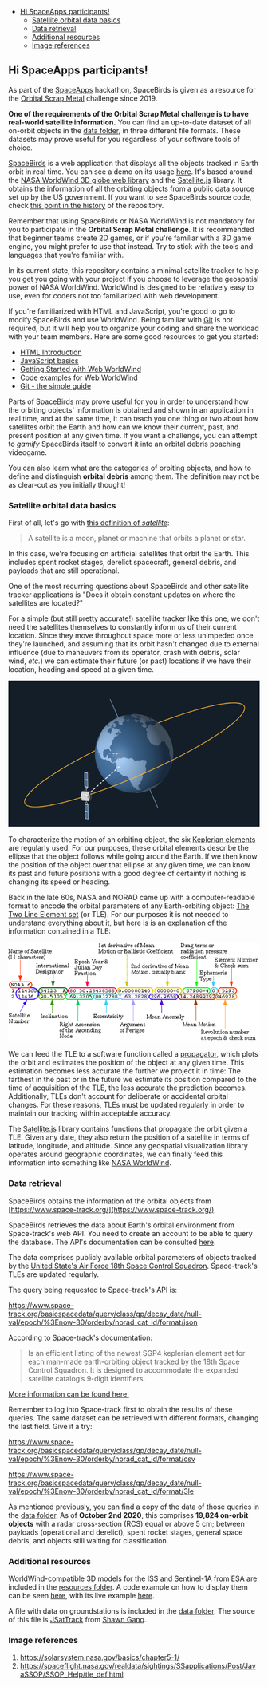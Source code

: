 - [Hi SpaceApps participants!](#hi-spaceapps-participants)
  - [Satellite orbital data basics](#satellite-orbital-data-basics)
  - [Data retrieval](#data-retrieval)
  - [Additional resources](#additional-resources)
  - [Image references](#image-references)

## Hi SpaceApps participants!

As part of the [SpaceApps](https://www.spaceappschallenge.org/) hackathon, SpaceBirds is given as a resource for the [Orbital Scrap Metal](https://2020.spaceappschallenge.org/challenges/sustain/orbital-scrap-metal-the-video-game-v20/details) challenge since 2019.

**One of the requirements of the Orbital Scrap Metal challenge is to have real-world satellite information.** You can find an up-to-date dataset of all on-orbit objects in the [data folder](/data/), in three different file formats. These datasets may prove useful for you regardless of your software tools of choice.

[SpaceBirds](https://worldwind.arc.nasa.gov/spacebirds/) is a web application that displays all the objects tracked in Earth orbit in real time. You can see a demo on its usage [here](https://youtu.be/ojp8Tqf2j0k). It's based around the [NASA WorldWind 3D globe web library](https://worldwind.arc.nasa.gov/web) and the [Satellite.js](https://github.com/shashwatak/satellite-js) library.  It obtains the information of all the orbiting objects from a [public data source](https://www.space-track.org/) set up by the US government. If you want to see SpaceBirds source code, check [this point in the history](https://github.com/WorldWindLabs/SpaceBirds/tree/59b4790296e4c6c610145dd5f4119521012cf8d6) of the repository. 

Remember that using SpaceBirds or NASA WorldWind is not mandatory for you to participate in the **Orbital Scrap Metal challenge**. It is recommended that beginner teams create 2D games, or if you're familiar with a 3D game engine, you might prefer to use that instead. Try to stick with the tools and languages that you're familiar with.

In its current state, this repository contains a minimal satellite tracker to help you get you going with your project if you choose to leverage the geospatial power of NASA WorldWind. WorldWind is designed to be relatively easy to use, even for coders not too familiarized with web development.

If you're familiarized with HTML and JavaScript, you're good to go to modify SpaceBirds and use WorldWind. Being familiar with [Git](https://git-scm.com/) is not required, but it will help you to organize your coding and share the workload with your team members. Here are some good resources to get you started:

* [HTML Introduction](https://www.w3schools.com/html/html_intro.asp)
* [JavaScript basics](https://developer.mozilla.org/en-US/docs/Learn/Getting_started_with_the_web/JavaScript_basics)
* [Getting Started with Web WorldWind](http://worldwind-start.surge.sh/)
* [Code examples for Web WorldWind](https://worldwind.arc.nasa.gov/web/examples/)
* [Git - the simple guide](https://rogerdudler.github.io/git-guide/)

Parts of SpaceBirds may prove useful for you in order to understand how the orbiting objects' information is obtained and shown in an application in real time, and at the same time, it can teach you one thing or two about how satellites orbit the Earth and how can we know their current, past, and present position at any given time. If you want a challenge, you can attempt to *gamify* SpaceBirds itself to convert it into an orbital debris poaching videogame.

You can also learn what are the categories of orbiting objects, and how to define and distinguish **orbital debris** among them. The definition may not be as clear-cut as you initially thought!

### Satellite orbital data basics

First of all, let's go with [this definition of *satellite*](https://www.nasa.gov/audience/forstudents/5-8/features/nasa-knows/what-is-a-satellite-58.html):

> A satellite is a moon, planet or machine that orbits a planet or star.

In this case, we're focusing on artificial satellites that orbit the Earth. This includes spent rocket stages, derelict spacecraft, general debris, and payloads that are still operational.

One of the most recurring questions about SpaceBirds and other satellite tracker applications is "Does it obtain constant updates on where the satellites are located?"

For a simple (but still pretty accurate!) satellite tracker like this one, we don't need the satellites themselves to constantly inform us of their current location. Since they move throughout space more or less unimpeded once they're launched, and assuming that its orbit hasn't changed due to external influence (due to maneuvers from its operator, crash with debris, solar wind, *etc.*) we can estimate their future (or past) locations if we have their location, heading and speed at a given time.

<p align="center">
<img src="images/05-Geostationary Sat-Ani.gif" alt="Spacecraft in geostationary orbit"/>
</p>

To characterize the motion of an orbiting object, the six [Keplerian elements](https://solarsystem.nasa.gov/basics/chapter5-1/) are regularly used. For our purposes, these orbital elements describe the ellipse that the object follows while going around the Earth. If we then know the position of the object over that ellipse at any given time, we can know its past and future positions with a good degree of certainty if nothing is changing its speed or heading.

Back in the late 60s, NASA and NORAD came up with a computer-readable format to encode the orbital parameters of any Earth-orbiting object: [The Two Line Element set](https://spaceflight.nasa.gov/realdata/sightings/SSapplications/Post/JavaSSOP/SSOP_Help/tle_def.html) (or TLE). For our purposes it is not needed to understand everything about it, but here is is an explanation of the information contained in a TLE:

<p align="center">
<img src="images/2line.gif" alt="TLE fields explanation"/>
</p>

We can feed the TLE to a software function called a [propagator](https://en.wikipedia.org/wiki/Simplified_perturbations_models), which plots the orbit and estimates the position of the object at any given time. This estimation becomes less accurate the further we project it in time: The farthest in the past or in the future we estimate its position compared to the time of acquisition of the TLE, the less accurate the prediction becomes. Additionally, TLEs don't account for deliberate or accidental orbital changes. For these reasons, TLEs must be updated regularly in order to maintain our tracking within acceptable accuracy.

The [Satellite.js](https://github.com/shashwatak/satellite-js) library contains functions that propagate the orbit given a TLE. Given any date, they also return the position of a satellite in terms of latitude, longitude, and altitude. Since any geospatial visualization library operates around geographic coordinates, we can finally feed this information into something like [NASA WorldWind](https://worldwind.arc.nasa.gov/).

### Data retrieval

SpaceBirds obtains the information of the orbital objects from [https://www.space-track.org/](https://www.space-track.org/)

SpaceBirds retrieves the data about Earth's orbital environment from Space-track's web API. You need to create an account to be able to query the database. The API's documentation can be consulted [here](https://www.space-track.org/documentation#/api). 

The data comprises publicly available orbital parameters of objects tracked by the [United State's Air Force 18th Space Control Squadron](https://www.af.mil/News/Article-Display/Article/1335482/18th-space-control-squadron-keeping-watch-up-above/). Space-track's TLEs are updated regularly.

The query being requested to Space-track's API is:

https://www.space-track.org/basicspacedata/query/class/gp/decay_date/null-val/epoch/%3Enow-30/orderby/norad_cat_id/format/json

According to Space-track's documentation:

>  Is an efficient listing of the newest SGP4 keplerian element set for each man-made earth-orbiting object tracked by the 18th Space Control Squadron. It is designed to accommodate the expanded satellite catalog’s 9-digit identifiers.

[More information can be found here.](https://www.space-track.org/documentation#/api)

Remember to log into Space-track first to obtain the results of these queries. The same dataset can be retrieved with different formats, changing the last field. Give it a try:

https://www.space-track.org/basicspacedata/query/class/gp/decay_date/null-val/epoch/%3Enow-30/orderby/norad_cat_id/format/csv

https://www.space-track.org/basicspacedata/query/class/gp/decay_date/null-val/epoch/%3Enow-30/orderby/norad_cat_id/format/3le

As mentioned previously, you can find a copy of the data of those queries in the [data folder](/data/). As of **October 2nd 2020**, this comprises **19,824 on-orbit objects** with a radar cross-section (RCS) equal or above 5 cm; between payloads (operational and derelict), spent rocket stages, general space debris, and objects still waiting for classification.

### Additional resources

WorldWind-compatible 3D models for the ISS and Sentinel-1A from ESA are included in the [resources folder](/resources/). A code example on how to display them can be seen [here](https://github.com/NASAWorldWind/WebWorldWind/blob/develop/examples/Collada.js), with its live example [here](https://files.worldwind.arc.nasa.gov/artifactory/apps/web/examples/Collada.html).

A file with data on groundstations is included in the [data folder](/data/). The source of this file is [JSatTrack](https://github.com/sgano/JSatTrak/tree/svn/trunk/data/groundstations) from [Shawn Gano](https://github.com/sgano).

### Image references
1. https://solarsystem.nasa.gov/basics/chapter5-1/
2. https://spaceflight.nasa.gov/realdata/sightings/SSapplications/Post/JavaSSOP/SSOP_Help/tle_def.html